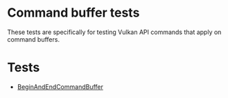 # Command buffer tests

These tests are specifically for testing Vulkan API commands that apply on
command buffers.

# Tests
- [BeginAndEndCommandBuffer](BeginAndEndCommandBuffer/README.md)
